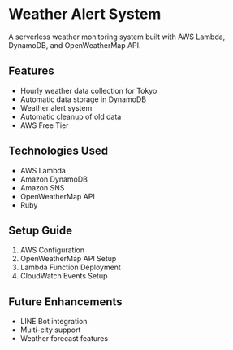 # Weather Alert System

A serverless weather monitoring system built with AWS Lambda, DynamoDB, and OpenWeatherMap API.

## Features
- Hourly weather data collection for Tokyo
- Automatic data storage in DynamoDB
- Weather alert system
- Automatic cleanup of old data
- AWS Free Tier

## Technologies Used
- AWS Lambda
- Amazon DynamoDB
- Amazon SNS
- OpenWeatherMap API
- Ruby

## Setup Guide
1. AWS Configuration
2. OpenWeatherMap API Setup
3. Lambda Function Deployment
4. CloudWatch Events Setup

## Future Enhancements
- LINE Bot integration
- Multi-city support
- Weather forecast features
